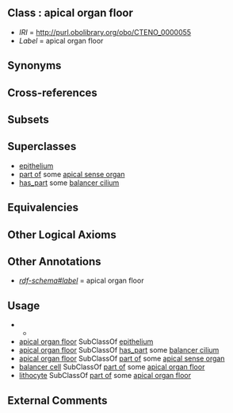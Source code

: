 
## Class : apical organ floor

 * *IRI* = http://purl.obolibrary.org/obo/CTENO_0000055
 * *Label* = apical organ floor

## Synonyms


## Cross-references


## Subsets


## Superclasses

 * [epithelium](../../UBERON/83/UBERON_0000483.md)
 * [part of](../../BFO/50/BFO_0000050.md) some [apical sense organ](../../CTENO/17/CTENO_0000017.md)
 * [has_part](../../BFO/51/BFO_0000051.md) some [balancer cilium](../../CTENO/12/CTENO_0000012.md)

## Equivalencies


## Other Logical Axioms


## Other Annotations

 * *[rdf-schema#label](../../el/rdf-schema#label.md)* = apical organ floor

## Usage

 * -
 * [apical organ floor](../../CTENO/55/CTENO_0000055.md) SubClassOf [epithelium](../../UBERON/83/UBERON_0000483.md)
 * [apical organ floor](../../CTENO/55/CTENO_0000055.md) SubClassOf [has_part](../../BFO/51/BFO_0000051.md) some [balancer cilium](../../CTENO/12/CTENO_0000012.md)
 * [apical organ floor](../../CTENO/55/CTENO_0000055.md) SubClassOf [part of](../../BFO/50/BFO_0000050.md) some [apical sense organ](../../CTENO/17/CTENO_0000017.md)
 * [balancer cell](../../CTENO/57/CTENO_0000057.md) SubClassOf [part of](../../BFO/50/BFO_0000050.md) some [apical organ floor](../../CTENO/55/CTENO_0000055.md)
 * [lithocyte](../../CTENO/56/CTENO_0000056.md) SubClassOf [part of](../../BFO/50/BFO_0000050.md) some [apical organ floor](../../CTENO/55/CTENO_0000055.md)

## External Comments

